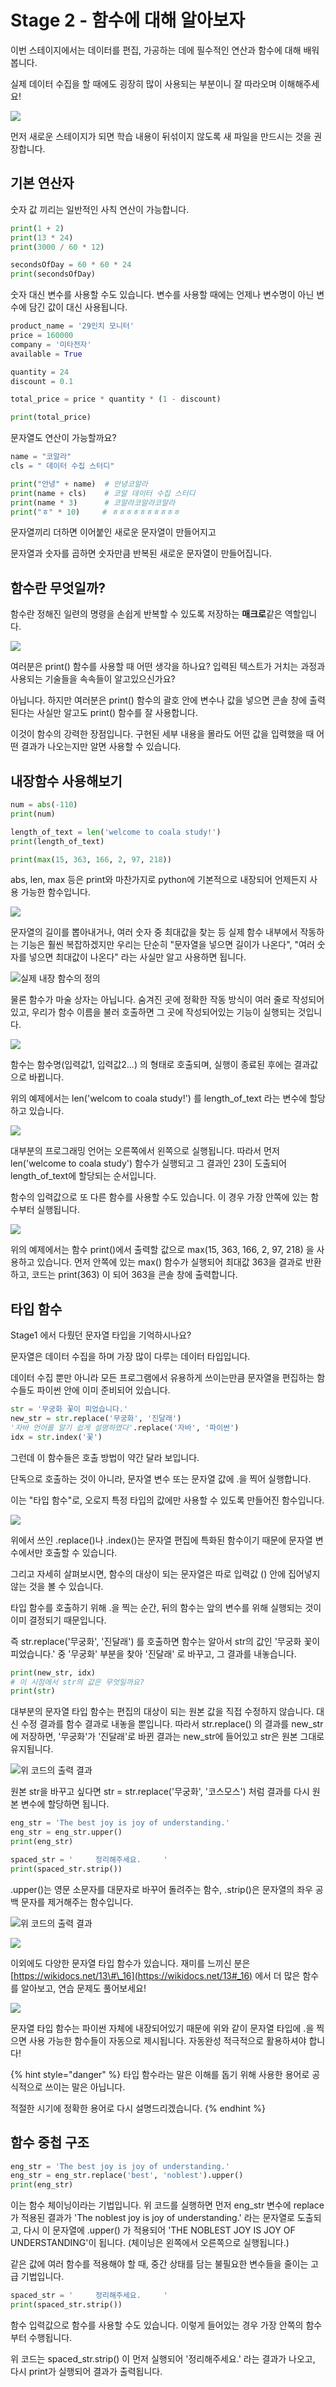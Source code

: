 # Stage 2 - 함수에 대해 알아보자

이번 스테이지에서는 데이터를 편집, 가공하는 데에 필수적인 연산과 함수에 대해 배워봅니다.

실제 데이터 수집을 할 때에도 굉장히 많이 사용되는 부분이니 잘 따라오며 이해해주세요!

![](../.gitbook/assets/image%20%28256%29.png)

먼저 새로운 스테이지가 되면 학습 내용이 뒤섞이지 않도록 새 파일을 만드시는 것을 권장합니다.

## 기본 연산자

숫자 값 끼리는 일반적인 사칙 연산이 가능합니다.

```python
print(1 + 2)
print(13 * 24)
print(3000 / 60 * 12)

secondsOfDay = 60 * 60 * 24
print(secondsOfDay)
```

숫자 대신 변수를 사용할 수도 있습니다. 변수를 사용할 때에는 언제나 변수명이 아닌 변수에 담긴 값이 대신 사용됩니다.

```python
product_name = '29인치 모니터'
price = 160000
company = '미타전자'
available = True

quantity = 24
discount = 0.1

total_price = price * quantity * (1 - discount)

print(total_price)
```

문자열도 연산이 가능할까요?

```python
name = "코알라"
cls = " 데이터 수집 스터디"

print("안녕" + name)  # 안녕코알라
print(name + cls)    # 코알 데이터 수집 스터디
print(name * 3)      # 코알라코알라코알라
print("ㅎ" * 10)     # ㅎㅎㅎㅎㅎㅎㅎㅎㅎㅎ
```

문자열끼리 더하면 이어붙인 새로운 문자열이 만들어지고

문자열과 숫자를 곱하면 숫자만큼 반복된 새로운 문자열이 만들어집니다.

## 함수란 무엇일까?

함수란 정해진 일련의 명령을 손쉽게 반복할 수 있도록 저장하는 **매크로**같은 역할입니다.

![](../.gitbook/assets/image%20%2816%29.png)

여러분은 print\(\) 함수를 사용할 때 어떤 생각을 하나요? 입력된 텍스트가 거치는 과정과 사용되는 기술들을 속속들이 알고있으신가요?

아닙니다. 하지만 여러분은 print\(\) 함수의 괄호 안에 변수나 값을 넣으면 콘솔 창에 출력된다는 사실만 알고도 print\(\) 함수를 잘 사용합니다.

이것이 함수의 강력한 장점입니다. 구현된 세부 내용을 몰라도 어떤 값을 입력했을 때 어떤 결과가 나오는지만 알면 사용할 수 있습니다.

## 내장함수 사용해보기

```python
num = abs(-110)
print(num)

length_of_text = len('welcome to coala study!')
print(length_of_text)

print(max(15, 363, 166, 2, 97, 218))
```

abs, len, max 등은 print와 마찬가지로 python에 기본적으로 내장되어 언제든지 사용 가능한 함수입니다.

![](../.gitbook/assets/image%20%28117%29.png)

문자열의 길이를 뽑아내거나, 여러 숫자 중 최대값을 찾는 등 실제 함수 내부에서 작동하는 기능은 훨씬 복잡하겠지만 우리는 단순히 "문자열을 넣으면 길이가 나온다", "여러 숫자를 넣으면 최대값이 나온다" 라는 사실만 알고 사용하면 됩니다.

![&#xC2E4;&#xC81C; &#xB0B4;&#xC7A5; &#xD568;&#xC218;&#xC758; &#xC815;&#xC758;](../.gitbook/assets/image%20%2818%29.png)

물론 함수가 마술 상자는 아닙니다. 숨겨진 곳에 정확한 작동 방식이 여러 줄로 작성되어있고, 우리가 함수 이름을 불러 호출하면 그 곳에 작성되어있는 기능이 실행되는 것입니다.

![](../.gitbook/assets/image%20%28242%29.png)

함수는 함수명\(입력값1, 입력값2...\) 의 형태로 호출되며, 실행이 종료된 후에는 결과값으로 바뀝니다.

위의 예제에서는 len\('welcom to coala study!'\) 를 length\_of\_text 라는 변수에 할당하고 있습니다.

![](../.gitbook/assets/image%20%28109%29.png)

대부분의 프로그래밍 언어는 오른쪽에서 왼쪽으로 실행됩니다. 따라서 먼저 len\('welcome to coala study'\) 함수가 실행되고 그 결과인 23이 도출되어 length\_of\_text에 할당되는 순서입니다.

함수의 입력값으로 또 다른 함수를 사용할 수도 있습니다. 이 경우 가장 안쪽에 있는 함수부터 실행됩니다.

![](../.gitbook/assets/image%20%2878%29.png)

위의 예제에서는 함수 print\(\)에서 출력할 값으로 max\(15, 363, 166, 2, 97, 218\) 을 사용하고 있습니다. 먼저 안쪽에 있는 max\(\) 함수가 실행되어 최대값 363을 결과로 반환하고, 코드는 print\(363\) 이 되어 363을 콘솔 창에 출력합니다.

## 타입 함수

Stage1 에서 다뤘던 문자열 타입을 기억하시나요?

문자열은 데이터 수집을 하며 가장 많이 다루는 데이터 타입입니다.

데이터 수집 뿐만 아니라 모든 프로그램에서 유용하게 쓰이는만큼 문자열을 편집하는 함수들도 파이썬 안에 이미 준비되어 있습니다.

```python
str = '무궁화 꽃이 피었습니다.'
new_str = str.replace('무궁화', '진달래')
'자바 언어를 알기 쉽게 설명하였다'.replace('자바', '파이썬')
idx = str.index('꽃')
```

그런데 이 함수들은 호출 방법이 약간 달라 보입니다.

단독으로 호출하는 것이 아니라, 문자열 변수 또는 문자열 값에 .을 찍어 실행합니다.

이는 "타입 함수"로, 오로지 특정 타입의 값에만 사용할 수 있도록 만들어진 함수입니다.

![](../.gitbook/assets/image%20%28141%29.png)

위에서 쓰인 .replace\(\)나 .index\(\)는 문자열 편집에 특화된 함수이기 때문에 문자열 변수에서만 호출할 수 있습니다.

그리고 자세히 살펴보시면, 함수의 대상이 되는 문자열은 따로 입력값 \(\) 안에 집어넣지 않는 것을 볼 수 있습니다.

타입 함수를 호출하기 위해 .을 찍는 순간, 뒤의 함수는 앞의 변수를 위해 실행되는 것이 이미 결정되기 때문입니다.

즉 str.replace\('무궁화', '진달래'\) 를 호출하면 함수는 알아서 str의 값인 '무궁화 꽃이 피었습니다.' 중 '무궁화' 부분을 찾아 '진달래' 로 바꾸고, 그 결과를 내놓습니다.

```python
print(new_str, idx)
# 이 시점에서 str의 값은 무엇일까요?
print(str)
```

대부분의 문자열 타입 함수는 편집의 대상이 되는 원본 값을 직접 수정하지 않습니다. 대신 수정 결과를 함수 결과로 내놓을 뿐입니다. 따라서 str.replace\(\) 의 결과를 new\_str에 저장하면, '무궁화'가 '진달래'로 바뀐 결과는 new\_str에 들어있고 str은 원본 그대로 유지됩니다.

![&#xC704; &#xCF54;&#xB4DC;&#xC758; &#xCD9C;&#xB825; &#xACB0;&#xACFC;](../.gitbook/assets/image%20%28389%29.png)

원본 str을 바꾸고 싶다면 str = str.replace\('무궁화', '코스모스'\) 처럼 결과를 다시 원본 변수에 할당하면 됩니다.

```python
eng_str = 'The best joy is joy of understanding.'
eng_str = eng_str.upper()
print(eng_str)

spaced_str = '     정리해주세요.     '
print(spaced_str.strip())
```

.upper\(\)는 영문 소문자를 대문자로 바꾸어 돌려주는 함수, .strip\(\)은 문자열의 좌우 공백 문자를 제거해주는 함수입니다.

![&#xC704; &#xCF54;&#xB4DC;&#xC758; &#xCD9C;&#xB825; &#xACB0;&#xACFC;](../.gitbook/assets/image%20%28457%29.png)

![](../.gitbook/assets/image%20%28374%29.png)

이외에도 다양한 문자열 타입 함수가 있습니다. 재미를 느끼신 분은 [https://wikidocs.net/13\#\_16](https://wikidocs.net/13#_16) 에서 더 많은 함수를 알아보고, 연습 문제도 풀어보세요!

![](../.gitbook/assets/image%20%2856%29.png)

문자열 타입 함수는 파이썬 자체에 내장되어있기 때문에 위와 같이 문자열 타입에 .을 찍으면 사용 가능한 함수들이 자동으로 제시됩니다. 자동완성 적극적으로 활용하셔야 합니다!

{% hint style="danger" %}
타입 함수라는 말은 이해를 돕기 위해 사용한 용어로 공식적으로 쓰이는 말은 아닙니다.

적절한 시기에 정확한 용어로 다시 설명드리겠습니다.
{% endhint %}

## 함수 중첩 구조

```python
eng_str = 'The best joy is joy of understanding.'
eng_str = eng_str.replace('best', 'noblest').upper()
print(eng_str)
```

이는 함수 체이닝이라는 기법입니다. 위 코드를 실행하면 먼저 eng\_str 변수에 replace가 적용된 결과가 'The noblest joy is joy of understanding.' 라는 문자열로 도출되고, 다시 이 문자열에 .upper\(\) 가 적용되어 'THE NOBLEST JOY IS JOY OF UNDERSTANDING'이 됩니다. \(체이닝은 왼쪽에서 오른쪽으로 실행됩니다.\)

같은 값에 여러 함수를 적용해야 할 때, 중간 상태를 담는 불필요한 변수들을 줄이는 고급 기법입니다.

```python
spaced_str = '     정리해주세요.     '
print(spaced_str.strip())
```

함수 입력값으로 함수를 사용할 수도 있습니다. 이렇게 들어있는 경우 가장 안쪽의 함수부터 수행됩니다.

위 코드는 spaced\_str.strip\(\) 이 먼저 실행되어 '정리해주세요.' 라는 결과가 나오고, 다시 print가 실행되어 결과가 출력됩니다.

